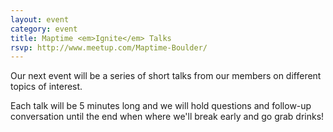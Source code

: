 ```yaml
---
layout: event
category: event
title: Maptime <em>Ignite</em> Talks
rsvp: http://www.meetup.com/Maptime-Boulder/
---
```


Our next event will be a series of short talks from our members on different topics of interest.

Each talk will be 5 minutes long and we will hold questions and follow-up conversation until the end when where we'll break early and go grab drinks!
